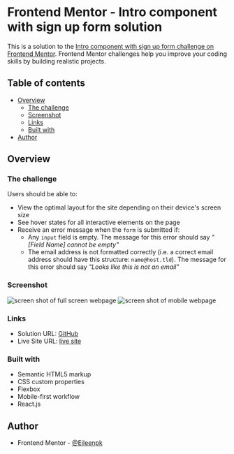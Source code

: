 # Frontend Mentor - Intro component with sign up form solution

This is a solution to the [Intro component with sign up form challenge on Frontend Mentor](https://www.frontendmentor.io/challenges/intro-component-with-signup-form-5cf91bd49edda32581d28fd1). Frontend Mentor challenges help you improve your coding skills by building realistic projects. 

## Table of contents

- [Overview](#overview)
  - [The challenge](#the-challenge)
  - [Screenshot](#screenshot)
  - [Links](#links)
  - [Built with](#built-with)
- [Author](#author)

## Overview

### The challenge

Users should be able to:

- View the optimal layout for the site depending on their device's screen size
- See hover states for all interactive elements on the page
- Receive an error message when the `form` is submitted if:
  - Any `input` field is empty. The message for this error should say *"[Field Name] cannot be empty"*
  - The email address is not formatted correctly (i.e. a correct email address should have this structure: `name@host.tld`). The message for this error should say *"Looks like this is not an email"*

### Screenshot

![screen shot of full screen webpage](https://github.com/Eileenpk/Intro-Component-With-Sign-Up-Form/blob/main/introComponent/src/assets/ScreenshotFull.png)
![screen shot of mobile webpage](https://github.com/Eileenpk/Intro-Component-With-Sign-Up-Form/blob/main/introComponent/src/assets/ScreenshotMobile.png)
### Links

- Solution URL: [GitHub](https://github.com/Eileenpk/Intro-Component-With-Sign-Up-Form)
- Live Site URL: [live site](https://eileenpk.github.io/Intro-Component-With-Sign-Up-Form/)

### Built with

- Semantic HTML5 markup
- CSS custom properties
- Flexbox
- Mobile-first workflow
- React.js

## Author

- Frontend Mentor - [@Eileenpk](https://www.frontendmentor.io/profile/Eileenpk)